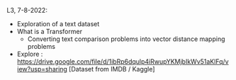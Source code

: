 L3, 7-8-2022:

- Exploration of a text dataset
- What is a Transformer
  - Converting text comparison problems into vector distance mapping problems
- Explore : https://drive.google.com/file/d/1ibRp6dqulp4iRwupYKMjbIkWv51aKlFq/view?usp=sharing [Dataset from IMDB / Kaggle]
